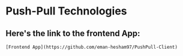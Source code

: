 # Push-Pull Technologies

## Here's the link to the frontend App:
```
[Frontend App](https://github.com/eman-hesham97/PushPull-Client)
```

